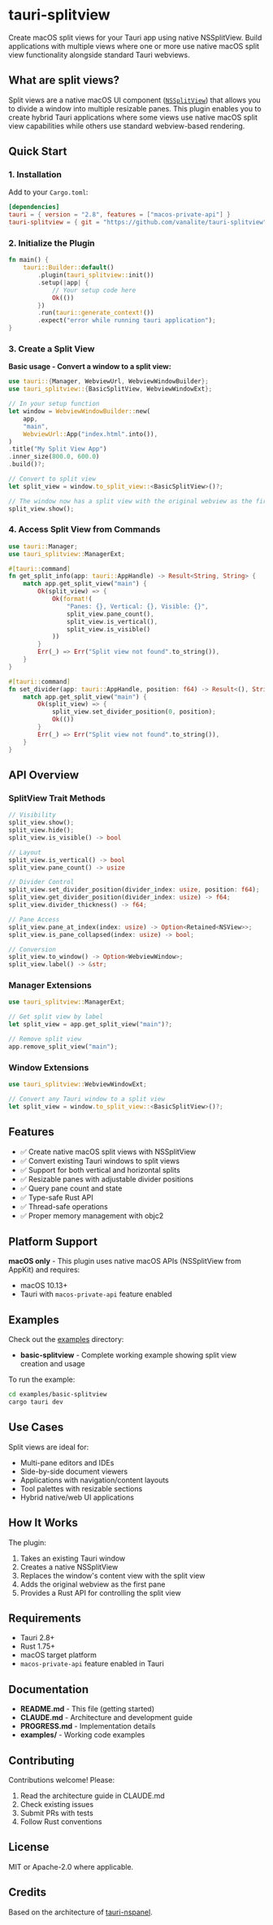 # tauri-splitview

Create macOS split views for your Tauri app using native NSSplitView. Build applications with multiple views where one or more use native macOS split view functionality alongside standard Tauri webviews.

## What are split views?

Split views are a native macOS UI component ([`NSSplitView`](https://developer.apple.com/documentation/appkit/nssplitview)) that allows you to divide a window into multiple resizable panes. This plugin enables you to create hybrid Tauri applications where some views use native macOS split view capabilities while others use standard webview-based rendering.

## Quick Start

### 1. Installation

Add to your `Cargo.toml`:

```toml
[dependencies]
tauri = { version = "2.8", features = ["macos-private-api"] }
tauri-splitview = { git = "https://github.com/vanalite/tauri-splitview" }
```

### 2. Initialize the Plugin

```rust
fn main() {
    tauri::Builder::default()
        .plugin(tauri_splitview::init())
        .setup(|app| {
            // Your setup code here
            Ok(())
        })
        .run(tauri::generate_context!())
        .expect("error while running tauri application");
}
```

### 3. Create a Split View

**Basic usage - Convert a window to a split view:**

```rust
use tauri::{Manager, WebviewUrl, WebviewWindowBuilder};
use tauri_splitview::{BasicSplitView, WebviewWindowExt};

// In your setup function
let window = WebviewWindowBuilder::new(
    app,
    "main",
    WebviewUrl::App("index.html".into()),
)
.title("My Split View App")
.inner_size(800.0, 600.0)
.build()?;

// Convert to split view
let split_view = window.to_split_view::<BasicSplitView>()?;

// The window now has a split view with the original webview as the first pane
split_view.show();
```

### 4. Access Split View from Commands

```rust
use tauri::Manager;
use tauri_splitview::ManagerExt;

#[tauri::command]
fn get_split_info(app: tauri::AppHandle) -> Result<String, String> {
    match app.get_split_view("main") {
        Ok(split_view) => {
            Ok(format!(
                "Panes: {}, Vertical: {}, Visible: {}",
                split_view.pane_count(),
                split_view.is_vertical(),
                split_view.is_visible()
            ))
        }
        Err(_) => Err("Split view not found".to_string()),
    }
}

#[tauri::command]
fn set_divider(app: tauri::AppHandle, position: f64) -> Result<(), String> {
    match app.get_split_view("main") {
        Ok(split_view) => {
            split_view.set_divider_position(0, position);
            Ok(())
        }
        Err(_) => Err("Split view not found".to_string()),
    }
}
```

## API Overview

### SplitView Trait Methods

```rust
// Visibility
split_view.show();
split_view.hide();
split_view.is_visible() -> bool

// Layout
split_view.is_vertical() -> bool
split_view.pane_count() -> usize

// Divider Control
split_view.set_divider_position(divider_index: usize, position: f64);
split_view.get_divider_position(divider_index: usize) -> f64;
split_view.divider_thickness() -> f64;

// Pane Access
split_view.pane_at_index(index: usize) -> Option<Retained<NSView>>;
split_view.is_pane_collapsed(index: usize) -> bool;

// Conversion
split_view.to_window() -> Option<WebviewWindow>;
split_view.label() -> &str;
```

### Manager Extensions

```rust
use tauri_splitview::ManagerExt;

// Get split view by label
let split_view = app.get_split_view("main")?;

// Remove split view
app.remove_split_view("main");
```

### Window Extensions

```rust
use tauri_splitview::WebviewWindowExt;

// Convert any Tauri window to a split view
let split_view = window.to_split_view::<BasicSplitView>()?;
```

## Features

- ✅ Create native macOS split views with NSSplitView
- ✅ Convert existing Tauri windows to split views
- ✅ Support for both vertical and horizontal splits
- ✅ Resizable panes with adjustable divider positions
- ✅ Query pane count and state
- ✅ Type-safe Rust API
- ✅ Thread-safe operations
- ✅ Proper memory management with objc2

## Platform Support

**macOS only** - This plugin uses native macOS APIs (NSSplitView from AppKit) and requires:
- macOS 10.13+
- Tauri with `macos-private-api` feature enabled

## Examples

Check out the [examples](examples/) directory:
- **basic-splitview** - Complete working example showing split view creation and usage

To run the example:
```bash
cd examples/basic-splitview
cargo tauri dev
```

## Use Cases

Split views are ideal for:
- Multi-pane editors and IDEs
- Side-by-side document viewers
- Applications with navigation/content layouts
- Tool palettes with resizable sections
- Hybrid native/web UI applications

## How It Works

The plugin:
1. Takes an existing Tauri window
2. Creates a native NSSplitView
3. Replaces the window's content view with the split view
4. Adds the original webview as the first pane
5. Provides a Rust API for controlling the split view

## Requirements

- Tauri 2.8+
- Rust 1.75+
- macOS target platform
- `macos-private-api` feature enabled in Tauri

## Documentation

- **README.md** - This file (getting started)
- **CLAUDE.md** - Architecture and development guide
- **PROGRESS.md** - Implementation details
- **examples/** - Working code examples

## Contributing

Contributions welcome! Please:
1. Read the architecture guide in CLAUDE.md
2. Check existing issues
3. Submit PRs with tests
4. Follow Rust conventions

## License

MIT or Apache-2.0 where applicable.

## Credits

Based on the architecture of [tauri-nspanel](https://github.com/ahkohd/tauri-nspanel).

